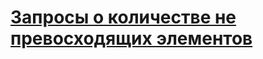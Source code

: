 # [Запросы о количестве не превосходящих элементов](http://codeforces.com/problemset/problem/600/B)
